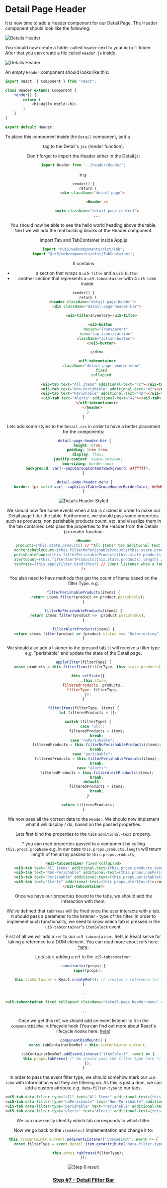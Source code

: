 # Detail Page Header

It is now time to add a Header component for our Detail Page.
The Header component should look like the following:

![Details Header](./images/details-header.png?raw=true "Details Header")


You should now create a folder called `header` next to your `detail` folder.
After that you can create a file called `Header.js` inside.

![Details Header](./images/header-folder-structure.png?raw=true "Details Header")

An empty `Header` component should looks like this:

```js
import React, { Component } from "react";

class Header extends Component {
	render() {
		return (
			<h1>Hello World</h1>
		)
	}
}

export default Header;
```

To place this component inside the `Detail` component, add a <Header /> tag to the Detail's `jsx` (render function).

Don't forget to import the Header either in the Detail.js:
```js
import Header from '../header/Header';
```



e.g.

```html
render() {
	return (
		<div className="detail-page">

			<Header />

			<main className="detail-page-content">
			...
```

You should now be able to see the hello world heading above the table.
Next we will add the real building blocks of the Header component.

import Tab and TabContainer inside App.js
```js
import "@ui5/webcomponents/dist/Tab";
import "@ui5/webcomponents/dist/TabContainer";
```

It contains
- a section that wraps a `ui5-title` and a `ui5-button`
- another section that represents a `ui5-tabcontainer` with 4 `ui5-tab`s inside

```html
render() {
	return (
		<header className="detail-page-header">
			<div className="detail-page-header-bar">

				<ui5-title>Inventory</ui5-title>

				<ui5-button 
					design="Transparent"
					icon="sap-icon://action"
					className="action-button">
				</ui5-button>

			</div>

			<ui5-tabcontainer
				className="detail-page-header-menu"
				fixed
				collapsed
			>
				<ui5-tab text="All Items" additional-text="42"></ui5-tab>
				<ui5-tab text="Non-Perishable" additional-text="42"></ui5-tab>
				<ui5-tab text="Perishable" additional-text="42"></ui5-tab>
				<ui5-tab text="Alerts" additional-text="42"></ui5-tab>
			</ui5-tabcontainer>
		</header>
	)
}
```
Lets add some styles to the `Detail.css` in order to have a better placement for the components:

```css
.detail-page-header-bar {
	height: 6rem;
	padding: 1rem 3rem;
	display: flex;
	justify-content: space-between;
	box-sizing: border-box;
	background: var(--sapUiGroupContentBackground, #ffffff);
}

.detail-page-header-menu {
	border: 1px solid var(--sapUiListTableGroupHeaderBorderColor, #d9d9d9);
}
```
![Details Header Styled](./images/header-before-events.png?raw=true "Details Header Styled")

We should now fire some events when a tab is clicked in order to make our Detail page filter the table.
Furthermore, we should pass some properties such as products, non perishable products count, etc. and visualize them in the tab container. 
Lets pass the properties to the Header from the Details `jsx` render function.


```html
<Header
	products={this.state.products} // "All Items" tab additional text
	nonPerishableCount={this.filterNoPerishableProducts(this.state.products).length} // "None-Perishable" tab additional text
	perishableCount={this.filterPerishableProducts(this.state.products).length} // "Perishable" tab additional text
	alertCount={this.filterAlertProducts(this.state.products).length} // "Alerts" tab additional text
	tabPress={this.applyFilter.bind(this)} // Event listener when a tab is pressed
/>
```

You also need to have methods that get the count of items based on the filter Type. e.g.

```js
filterPerishableProducts(items) {
	return items.filter(product => product.perishable);
}

filterNoPerishableProducts(items) {
	return items.filter(product => !product.perishable);
}

filterAlertProducts(items) {
	return items.filter(product => (product.status === "Deterioating" || product.status === "Re-Stock"));
}
```

We should also add a listener to the pressed tab. It will receive a filter type e.g. "perishable" and update the state of the Detail page.

```js
applyFilter(filterType) {
	const products = this.filterItems(filterType, this.state.products);

	this.setState({
		...this.state,
		filteredProducts: products,
		filterType: filterType,
	});
}

filterItems(filterType, items) {
	let filteredProducts = [];

	switch (filterType) {
		case "all":
			filteredProducts = items;
			break;
		case "noPerishable":
			filteredProducts = this.filterNoPerishableProducts(items);
			break;
		case "perishable":
			filteredProducts = this.filterPerishableProducts(items);
			break;
		case "alerts":
			filteredProducts = this.filterAlertProducts(items);
			break;
		default:
			filteredProducts = items;
			break;
	}

	return filteredProducts;
}
```

We now pass all the correct data to the `Header`. We should now implement what it will display / do, based on the passed properties.

Lets first bind the properties to the `tab`s `additional-text` property.

\* you can read properties passed to a component by calling `this.props.propName` e.g. in our case `this.props.products.length` will return length of the array passed to `this.props.products`;

```html
<ui5-tabcontainer fixed collapsed>
	<ui5-tab text="All Items" additional-text={this.props.products.length}></ui5-tab>
	<ui5-tab text="Non-Perishable" additional-text={this.props.nonPerishableCount}></ui5-tab>
	<ui5-tab text="Perishable" additional-text={this.props.perishableCount}></ui5-tab>
	<ui5-tab text="Alerts" additional-text={this.props.alertCount}></ui5-tab>
</ui5-tabcontainer>
```

Once we have our properties bound to the tabs, we should add the interaction with them.

We've defined that `tabPress` will be fired once the user interacts with a tab. It should pass a parameter to the listener - type of the filter. In order to implement such functionality, we need to know which tab is pressed in the `ui5-tabcontainer`'s `itemSelect` event.

First of all we will add a `ref` to our `ui5-tabcontainer`.
Refs in React serve for taking a reference to a DOM element.
You can read more about refs here: [here](https://reactjs.org/docs/refs-and-the-dom.html).

Lets start adding a ref to the `ui5-tabcontainer`:

```js
constructor(props) {
	super(props);

	this.tabContainer = React.createRef(); // creates a referebce for the tab container
}
```

```html
...

<ui5-tabcontainer fixed collapsed className="detail-page-header-menu" ref={this.tabContainer}> // links the ref to the DOM element

...
```

Once we get this ref, we should add an event listener to it in the `componentDidMount` lifecycle hook (You can find out more about React's lifecycle hooks here: [here](https://reactjs.org/docs/react-component.html))

```js
componentDidMount() {
	const tabContainerDomRef = this.tabContainer.current;

	tabContainerDomRef.addEventListener("itemSelect", event => {
		this.props.tabPress( /* We should pass the filter type here */ );
	});
}
```

In order to pass the event filter type, we should somehow mark our `ui5-tab`s with information what they are filtering on. As this is just a dom, we can add a custom attribute e.g. `data-filter-type` to our tabs.

```html
<ui5-tab data-filter-type="all" text="All Items" additional-text={this.props.products.length}></ui5-tab>
<ui5-tab data-filter-type="noPerishable" text="Non-Perishable" additional-text={this.props.nonPerishableCount}></ui5-tab>
<ui5-tab data-filter-type="perishable" text="Perishable" additional-text={this.props.perishableCount}></ui5-tab>
<ui5-tab data-filter-type="alerts" text="Alerts" additional-text={this.props.alertCount}></ui5-tab>
```

We can now easily identify which tab corresponds to which filter.

Now we go back to the `itemSelect` implementation and change it to:

```js
this.tabContainer.current.addEventListener("itemSelect", event => {
	const filterType = event.detail.item.getAttribute("data-filter-type");

	this.props.tabPress(filterType);
});
```

![Step 6 result](./images/step6-result.png?raw=true "Step 6 result")


### [Step #7 - Detail Filter Bar](./Step7_Detail_FilterBar.md)

